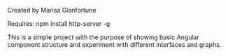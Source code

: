 Created by Marisa Gianfortune

Requires: npm install http-server -g

This is a simple project with the purpose of showing basic Angular component structure and experiment with different interfaces and graphs.

